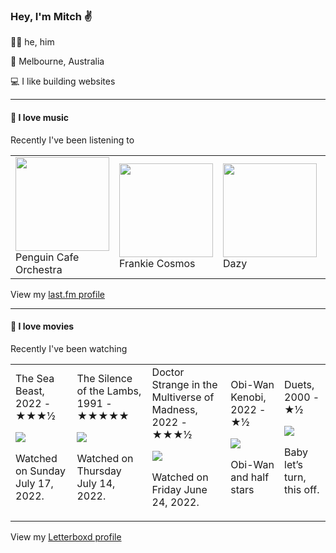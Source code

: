 <article><h3>Hey, I&#x27;m Mitch ✌️</h3><section><p>🙆‍♂️ he, him</p><p>📍 Melbourne, Australia</p><p>💻 I like building websites</p></section><hr/><section><h4>💽 I love music</h4><p>Recently I&#x27;ve been listening to</p><table><tbody><td><img src="https://lastfm.freetls.fastly.net/i/u/174s/835ba2d160f34ec7ce33d0baa4c23d49.png" height="150px" alt="" role="presentation"/><br/>Penguin Cafe Orchestra</td><td><img src="https://lastfm.freetls.fastly.net/i/u/174s/d17556e760a60be31f6d1c1f80c31237.png" height="150px" alt="" role="presentation"/><br/>Frankie Cosmos</td><td><img src="https://lastfm.freetls.fastly.net/i/u/174s/fed9531b9c213337d8068ee246542288.png" height="150px" alt="" role="presentation"/><br/>Dazy</td><td><img src="https://lastfm.freetls.fastly.net/i/u/174s/7ccacad882436ae99aba4b6060a5f500.png" height="150px" alt="" role="presentation"/><br/>Braxe + Falcon</td><td><img src="https://lastfm.freetls.fastly.net/i/u/174s/c5de9ad8f442478987acfd33f7768b4c.png" height="150px" alt="" role="presentation"/><br/>jj</td></tbody></table><span>View my <a href="https://www.last.fm/user/mylsb">last.fm profile</a></span></section><hr/><section><h4>📼 I love movies</h4><p>Recently I&#x27;ve been watching</p><table><tbody><td>The Sea Beast, 2022 - ★★★½<br/><span> <p><img src="https://a.ltrbxd.com/resized/sm/upload/91/48/x5/do/sea_beast_xxlg-0-500-0-750-crop.jpg?k=41b3a04476"/></p> <p>Watched on Sunday July 17, 2022.</p> </span></td><td>The Silence of the Lambs, 1991 - ★★★★★<br/><span> <p><img src="https://a.ltrbxd.com/resized/film-poster/5/1/7/8/2/51782-the-silence-of-the-lambs-0-500-0-750-crop.jpg?k=9638476ee7"/></p> <p>Watched on Thursday July 14, 2022.</p> </span></td><td>Doctor Strange in the Multiverse of Madness, 2022 - ★★★½<br/><span> <p><img src="https://a.ltrbxd.com/resized/film-poster/3/8/5/5/1/1/385511-doctor-strange-in-the-multiverse-of-madness-0-500-0-750-crop.jpg?k=e6f493fc7c"/></p> <p>Watched on Friday June 24, 2022.</p> </span></td><td>Obi-Wan Kenobi, 2022 - ★½<br/><span> <p><img src="https://a.ltrbxd.com/resized/film-poster/8/2/8/6/1/5/828615-obi-wan-kenobi-0-500-0-750-crop.jpg?k=03dc349c57"/></p> <p>Obi-Wan and half stars</p> </span></td><td>Duets, 2000 - ★½<br/><span> <p><img src="https://a.ltrbxd.com/resized/film-poster/4/0/5/9/6/40596-duets-0-500-0-750-crop.jpg?k=58a5b568a7"/></p> <p>Baby let’s turn, this off.</p> </span></td></tbody></table><span>View my <a href="https://letterboxd.com/myslab/">Letterboxd profile</a></span></section></article>